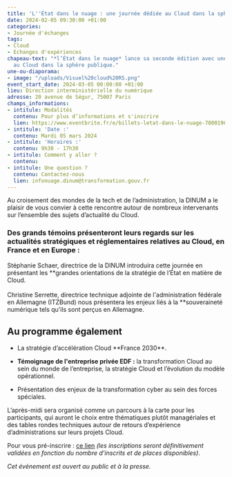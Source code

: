 ```yaml
---
title: 'L''État dans le nuage : une journée dédiée au Cloud dans la sphère publique'
date: 2024-02-05 09:30:00 +01:00
categories:
- Journée d'échanges
tags:
- Cloud
- Echanges d'expériences
chapeau-text: "*l’État dans le nuage* lance sa seconde édition avec une journée dédiée
  au Cloud dans la sphère publique."
une-ou-diaporama:
- image: "/uploads/Visuel%20cloud%20RS.png"
event_start_date: 2024-03-05 00:00:00 +01:00
lieu: Direction interministérielle du numérique
adresse: 20 avenue de Ségur, 75007 Paris
champs_informations:
- intitule: Modalités
  contenu: Pour plus d’informations et s'inscrire
  lien: https://www.eventbrite.fr/e/billets-letat-dans-le-nuage-780019678857
- intitule: 'Date :'
  contenu: Mardi 05 mars 2024
- intitule: 'Horaires :'
  contenu: 9h30 - 17h30
- intitule: Comment y aller ?
  contenu: 
- intitule: Une question ?
  contenu: Contactez-nous
  lien: infonuage.dinum@transformation.gouv.fr
---
```


Au croisement des mondes de la tech et de l’administration, la DINUM a le plaisir de vous convier à cette rencontre autour de nombreux intervenants sur l’ensemble des sujets d’actualité du Cloud.

<div class="noir encadre" style="margin-bottom:30px;"><h3 class="h4">Des grands témoins présenteront leurs regards sur les actualités stratégiques et réglementaires relatives au Cloud, en France et en Europe :</h3>
<p>Stéphanie Schaer, directrice de la DINUM introduira cette journée en présentant les **grandes orientations de la stratégie de l’État en matière de Cloud.
<br>
<br>Christine Serrette, directrice technique adjointe de l'administration fédérale en Allemagne (ITZBund) nous présentera les enjeux liés à la **souveraineté numérique tels qu’ils sont perçus en Allemagne.
</p></div>

## Au programme également

* La stratégie d’accélération Cloud \*\*France 2030\*\*.

* **Témoignage de l'entreprise privée EDF :** la transformation Cloud au sein du monde de l’entreprise, la stratégie Cloud et l’évolution du modèle opérationnel.

* Présentation des enjeux de la transformation cyber au sein des forces spéciales.

L’après-midi sera organisé comme un parcours à la carte pour les participants, qui auront le choix entre thématiques plutôt managériales et des tables rondes techniques autour de retours d’expérience d’administrations sur leurs projets Cloud.

Pour vous pré-inscrire : [ce lien](https://www.eventbrite.fr/e/billets-letat-dans-le-nuage-780019678857) *(les inscriptions seront définitivement validées en fonction du nombre d’inscrits et de places disponibles)*.

*Cet évènement est ouvert au public et à la presse.*